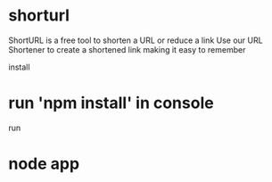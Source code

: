 # shorturl
ShortURL is a free tool to shorten a URL or reduce a link
Use our URL Shortener to create a shortened link making it easy to remember

install
# run 'npm install' in console

run

# node app
